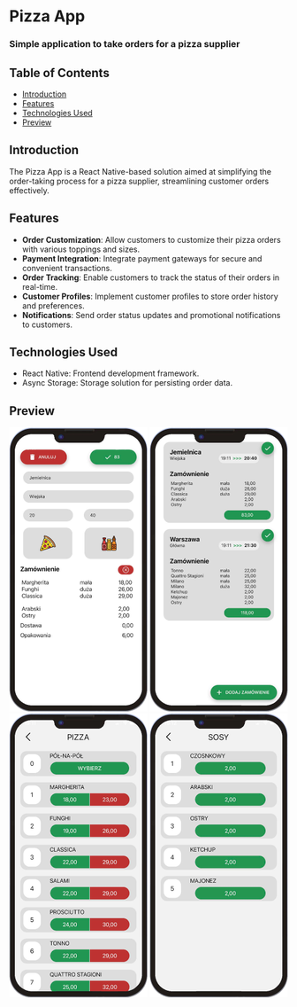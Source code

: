 # Pizza App

### Simple application to take orders for a pizza supplier

## Table of Contents
- [Introduction](#introduction)
- [Features](#features)
- [Technologies Used](#technologies-used)
- [Preview](#preview)

## Introduction
The Pizza App is a React Native-based solution aimed at simplifying the order-taking process for a pizza supplier, streamlining customer orders effectively.

## Features
- **Order Customization**: Allow customers to customize their pizza orders with various toppings and sizes.
- **Payment Integration**: Integrate payment gateways for secure and convenient transactions.
- **Order Tracking**: Enable customers to track the status of their orders in real-time.
- **Customer Profiles**: Implement customer profiles to store order history and preferences.
- **Notifications**: Send order status updates and promotional notifications to customers.

## Technologies Used
- React Native: Frontend development framework.
- Async Storage: Storage solution for persisting order data.

## Preview
<div>
  <img src='https://github.com/lukasgola/myportfolio/blob/main/src/assets/pro1_1.png' width=250 />
  <img src='https://github.com/lukasgola/myportfolio/blob/main/src/assets/pro1_2.png' width=250 />
  <img src='https://github.com/lukasgola/myportfolio/blob/main/src/assets/pro1_3.png' width=250 />
  <img src='https://github.com/lukasgola/myportfolio/blob/main/src/assets/pro1_4.png' width=250 />
</div>
